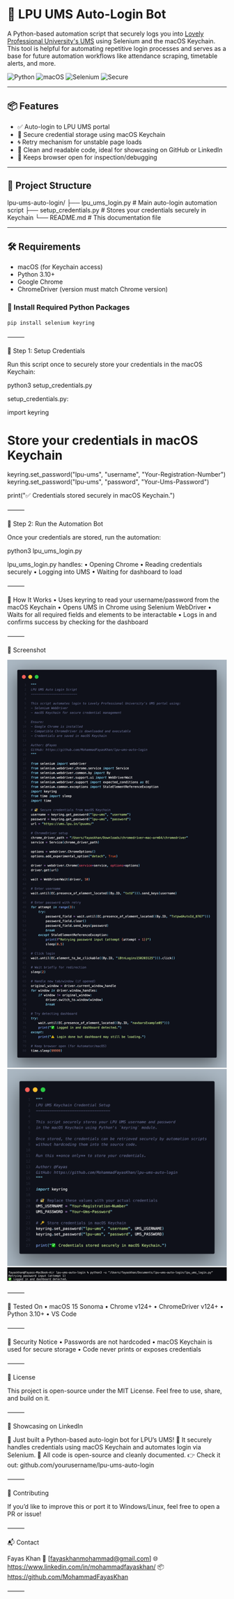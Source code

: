 # 🔐 LPU UMS Auto-Login Bot

A Python-based automation script that securely logs you into [Lovely Professional University's UMS](https://ums.lpu.in/lpuums/) using Selenium and the macOS Keychain. This tool is helpful for automating repetitive login processes and serves as a base for future automation workflows like attendance scraping, timetable alerts, and more.

![Python](https://img.shields.io/badge/Python-3.10+-blue)
![macOS](https://img.shields.io/badge/Platform-macOS-lightgrey)
![Selenium](https://img.shields.io/badge/Selenium-Automation-green)
![Secure](https://img.shields.io/badge/Secure-Keychain%20Storage-blue)

---

## 📦 Features

- ✅ Auto-login to LPU UMS portal  
- 🔐 Secure credential storage using macOS Keychain  
- 🌀 Retry mechanism for unstable page loads  
- 🧠 Clean and readable code, ideal for showcasing on GitHub or LinkedIn  
- 📌 Keeps browser open for inspection/debugging  

---

## 📁 Project Structure

lpu-ums-auto-login/
├── lpu_ums_login.py               # Main auto-login automation script
├── setup_credentials.py       # Stores your credentials securely in Keychain
└── README.md                  # This documentation file

---

## 🛠️ Requirements

- macOS (for Keychain access)
- Python 3.10+
- Google Chrome
- ChromeDriver (version must match Chrome version)

### 🔧 Install Required Python Packages

```bash
pip install selenium keyring
```


⸻

🔐 Step 1: Setup Credentials

Run this script once to securely store your credentials in the macOS Keychain:

python3 setup_credentials.py

setup_credentials.py:

import keyring

# Store your credentials in macOS Keychain
keyring.set_password("lpu-ums", "username", "Your-Registration-Number")
keyring.set_password("lpu-ums", "password", "Your-Ums-Password")

print("✅ Credentials stored securely in macOS Keychain.")


⸻

🚀 Step 2: Run the Automation Bot

Once your credentials are stored, run the automation:

python3 lpu_ums_login.py

lpu_ums_login.py handles:
	•	Opening Chrome
	•	Reading credentials securely
	•	Logging into UMS
	•	Waiting for dashboard to load

⸻

🧠 How It Works
	•	Uses keyring to read your username/password from the macOS Keychain
	•	Opens UMS in Chrome using Selenium WebDriver
	•	Waits for all required fields and elements to be interactable
	•	Logs in and confirms success by checking for the dashboard

⸻

📸 Screenshot

![CodeSnaps](codesnap1.png)
![CodeSnaps](codesnap2.png)
![ResultSnaps](resultsnap.png)

⸻

🧪 Tested On
	•	macOS 15 Sonoma
	•	Chrome v124+
	•	ChromeDriver v124+
	•	Python 3.10+
	•	VS Code

⸻

🔐 Security Notice
	•	Passwords are not hardcoded
	•	macOS Keychain is used for secure storage
	•	Code never prints or exposes credentials

⸻

🪪 License

This project is open-source under the MIT License. Feel free to use, share, and build on it.

⸻

💼 Showcasing on LinkedIn

🚀 Just built a Python-based auto-login bot for LPU’s UMS!
🔐 It securely handles credentials using macOS Keychain and automates login via Selenium.
🧠 All code is open-source and cleanly documented.
👉 Check it out: github.com/yourusername/lpu-ums-auto-login

⸻

🤝 Contributing

If you’d like to improve this or port it to Windows/Linux, feel free to open a PR or issue!

⸻

📬 Contact

Fayas Khan
📧 [fayaskhanmohammad@gmail.com]
🌐 https://www.linkedin.com/in/mohammadfayaskhan/
📦 https://github.com/MohammadFayasKhan

⸻